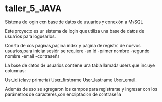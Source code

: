 # taller_5_JAVA

Sistema de login con base de datos de usuarios y conexión a MySQL

Este proyecto es un sistema de login que utiliza una base de datos de usuarios para loguearlos.

Consta de dos páginas,página index y página de registro de nuevos usuarios,para iniciar sesión se requiere -un Id -primer nombre -segundo nombre -email -contraseña

La base de datos de usuarios contiene una tabla llamada users que incluye columnas:

Usr_id (clave primeria) User_firstname User_lastname User_email.

Además de eso se agregaron los campos para registrarse y ingresar con los parámetros de caracteres,con encriptación de contraseña
